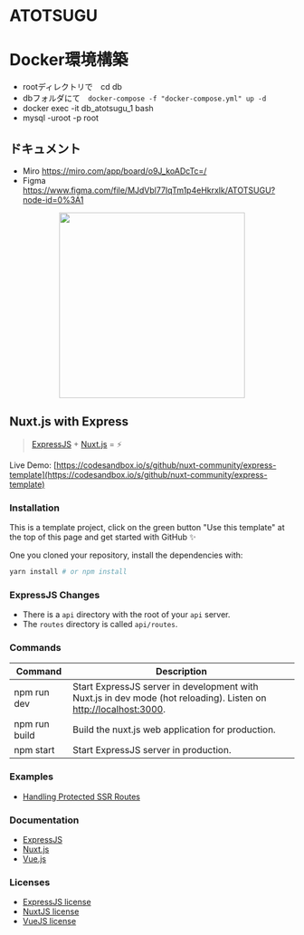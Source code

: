 # ATOTSUGU

# Docker環境構築
- rootディレクトリで　cd db
- dbフォルダにて　`docker-compose -f "docker-compose.yml" up -d`
- docker exec -it db_atotsugu_1 bash
- mysql -uroot -p root


## ドキュメント
- Miro https://miro.com/app/board/o9J_koADcTc=/
- Figma https://www.figma.com/file/MJdVbl77IqTm1p4eHkrxlk/ATOTSUGU?node-id=0%3A1


<p align="center"><img width="328px" src="https://nuxtjs.org/logos/nuxt.svg"></p>


##  Nuxt.js with Express

> [ExpressJS](http://expressjs.com/) + [Nuxt.js](https://nuxtjs.org) = :zap:

Live Demo: [https://codesandbox.io/s/github/nuxt-community/express-template](https://codesandbox.io/s/github/nuxt-community/express-template)

### Installation

This is a template project, click on the green button "Use this template" at the top of this page and get started with GitHub :sparkles:

One you cloned your repository, install the dependencies with:

```bash
yarn install # or npm install
```

### ExpressJS Changes

- There is a  `api` directory with the root of your `api` server.
- The `routes` directory is called `api/routes`.

### Commands

| Command | Description |
|---------|-------------|
| npm run dev | Start ExpressJS server in development with Nuxt.js in dev mode (hot reloading). Listen on [http://localhost:3000](http://localhost:3000). |
| npm run build | Build the nuxt.js web application for production. |
| npm start | Start ExpressJS server in production. |

### Examples

- [Handling Protected SSR Routes](https://github.com/nuxt/express/blob/master/protected-ssr-api.md)

### Documentation

- [ExpressJS](http://expressjs.com/en/guide/routing.html)
- [Nuxt.js](https://nuxtjs.org/guide/)
- [Vue.js](http://vuejs.org/guide/)

### Licenses

- [ExpressJS license](https://github.com/expressjs/express/blob/master/LICENSE)
- [NuxtJS license](https://github.com/nuxt/nuxt.js/blob/master/LICENSE.md)
- [VueJS license](https://github.com/vuejs/vue/blob/master/LICENSE)




